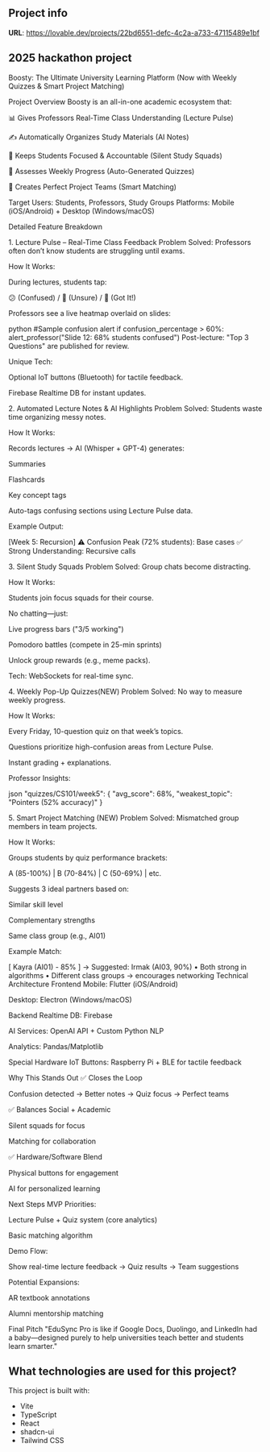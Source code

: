 
## Project info

**URL**: https://lovable.dev/projects/22bd6551-defc-4c2a-a733-47115489e1bf

## 2025 hackathon project

Boosty: The Ultimate University Learning Platform (Now with Weekly Quizzes & Smart Project Matching)

Project Overview Boosty is an all-in-one academic ecosystem that:

📊 Gives Professors Real-Time Class Understanding (Lecture Pulse)

✍️ Automatically Organizes Study Materials (AI Notes)

🤫 Keeps Students Focused & Accountable (Silent Study Squads)

🎯 Assesses Weekly Progress (Auto-Generated Quizzes)

👥 Creates Perfect Project Teams (Smart Matching)

Target Users: Students, Professors, Study Groups Platforms: Mobile (iOS/Android) + Desktop (Windows/macOS)

Detailed Feature Breakdown

1.⁠ ⁠Lecture Pulse – Real-Time Class Feedback Problem Solved: Professors often don’t know students are struggling until exams.

How It Works:

During lectures, students tap:

😕 (Confused) / 🤔 (Unsure) / 🎯 (Got It!)

Professors see a live heatmap overlaid on slides:

python #Sample confusion alert if confusion_percentage > 60%: alert_professor("Slide 12: 68% students confused") Post-lecture: "Top 3 Questions" are published for review.

Unique Tech:

Optional IoT buttons (Bluetooth) for tactile feedback.

Firebase Realtime DB for instant updates.

2.⁠ ⁠Automated Lecture Notes & AI Highlights Problem Solved: Students waste time organizing messy notes.

How It Works:

Records lectures → AI (Whisper + GPT-4) generates:

Summaries

Flashcards

Key concept tags

Auto-tags confusing sections using Lecture Pulse data.

Example Output:

[Week 5: Recursion]
⚠️ Confusion Peak (72% students): Base cases
✅ Strong Understanding: Recursive calls

3.⁠ ⁠Silent Study Squads Problem Solved: Group chats become distracting.

How It Works:

Students join focus squads for their course.

No chatting—just:

Live progress bars ("3/5 working")

Pomodoro battles (compete in 25-min sprints)

Unlock group rewards (e.g., meme packs).

Tech: WebSockets for real-time sync.

4.⁠ ⁠Weekly Pop-Up Quizzes(NEW) Problem Solved: No way to measure weekly progress.

How It Works:

Every Friday, 10-question quiz on that week’s topics.

Questions prioritize high-confusion areas from Lecture Pulse.

Instant grading + explanations.

Professor Insights:

json "quizzes/CS101/week5": { "avg_score": 68%, "weakest_topic": "Pointers (52% accuracy)" }

5.⁠ ⁠Smart Project Matching (NEW) Problem Solved: Mismatched group members in team projects.

How It Works:

Groups students by quiz performance brackets:

A (85-100%) | B (70-84%) | C (50-69%) | etc.

Suggests 3 ideal partners based on:

Similar skill level

Complementary strengths

Same class group (e.g., AI01)

Example Match:

[ Kayra (AI01) - 85% ]
→ Suggested: Irmak (AI03, 90%)
• Both strong in algorithms
• Different class groups → encourages networking
Technical Architecture Frontend Mobile: Flutter (iOS/Android)

Desktop: Electron (Windows/macOS)

Backend Realtime DB: Firebase

AI Services: OpenAI API + Custom Python NLP

Analytics: Pandas/Matplotlib

Special Hardware IoT Buttons: Raspberry Pi + BLE for tactile feedback

Why This Stands Out ✅ Closes the Loop

Confusion detected → Better notes → Quiz focus → Perfect teams

✅ Balances Social + Academic

Silent squads for focus

Matching for collaboration

✅ Hardware/Software Blend

Physical buttons for engagement

AI for personalized learning

Next Steps MVP Priorities:

Lecture Pulse + Quiz system (core analytics)

Basic matching algorithm

Demo Flow:

Show real-time lecture feedback → Quiz results → Team suggestions

Potential Expansions:

AR textbook annotations

Alumni mentorship matching

Final Pitch "EduSync Pro is like if Google Docs, Duolingo, and LinkedIn had a baby—designed purely to help universities teach better and students learn smarter."


## What technologies are used for this project?

This project is built with:

- Vite
- TypeScript
- React
- shadcn-ui
- Tailwind CSS
